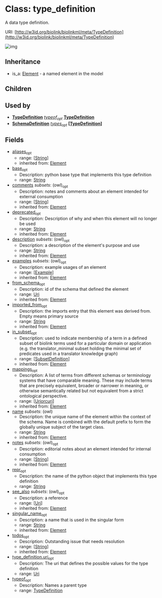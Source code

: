 # Class: type_definition


A data type definition.

URI: [http://w3id.org/biolink/biolinkml/meta/TypeDefinition](http://w3id.org/biolink/biolinkml/meta/TypeDefinition)

![img](http://yuml.me/diagram/nofunky;dir:TB/class/\[SubsetDefinition]<in_subset(i)%20*-%20\[TypeDefinition|base:string%20%3F;uri:uri%20%3F;repr:string%20%3F;name(pk)(i):string;singular_name(i):string%20%3F;aliases(i):string%20*;mappings(i):uriorcuri%20*;description(i):string%20%3F;deprecated(i):string%20%3F;todos(i):string%20*;notes(i):string%20*;comments(i):string%20*;from_schema(i):uri%20%3F;imported_from(i):string%20%3F;see_also(i):uri%20*],%20\[Example]<examples(i)%20*-++\[TypeDefinition],%20\[TypeDefinition]<typeof%20%3F-%20\[TypeDefinition],%20\[SchemaDefinition]++-%20types%20*>\[TypeDefinition],%20\[Element]^-\[TypeDefinition])
## Inheritance

 *  is_a: [Element](Element.md) - a named element in the model
## Children

## Used by

 *  **[TypeDefinition](TypeDefinition.md)** *[typeof](typeof.md)<sub>opt</sub>*  **[TypeDefinition](TypeDefinition.md)**
 *  **[SchemaDefinition](SchemaDefinition.md)** *[types](types.md)<sub>opt</sub>*  **[[TypeDefinition](TypeDefinition.md)]**
## Fields

 * [aliases](aliases.md)<sub>opt</sub>
    * range: [[String](String.md)]
    * inherited from: [Element](Element.md)
 * [base](base.md)<sub>opt</sub>
    * Description: python base type that implements this type definition
    * range: [String](String.md)
 * [comments](comments.md) *subsets*: (owl)<sub>opt</sub>
    * Description: notes and comments about an element intended for external consumption
    * range: [[String](String.md)]
    * inherited from: [Element](Element.md)
 * [deprecated](deprecated.md)<sub>opt</sub>
    * Description: Description of why and when this element will no longer be used
    * range: [String](String.md)
    * inherited from: [Element](Element.md)
 * [description](description.md) *subsets*: (owl)<sub>opt</sub>
    * Description: a description of the element's purpose and use
    * range: [String](String.md)
    * inherited from: [Element](Element.md)
 * [examples](examples.md) *subsets*: (owl)<sub>opt</sub>
    * Description: example usages of an element
    * range: [[Example](Example.md)]
    * inherited from: [Element](Element.md)
 * [from_schema](from_schema.md)<sub>opt</sub>
    * Description: id of the schema that defined the element
    * range: [Uri](Uri.md)
    * inherited from: [Element](Element.md)
 * [imported_from](imported_from.md)<sub>opt</sub>
    * Description: the imports entry that this element was derived from.  Empty means primary source
    * range: [String](String.md)
    * inherited from: [Element](Element.md)
 * [in_subset](in_subset.md)<sub>opt</sub>
    * Description: used to indicate membership of a term in a defined subset of biolink terms used for a particular domain or application (e.g. the translator_minimal subset holding the minimal set of predicates used in a translator knowledge graph)
    * range: [[SubsetDefinition](SubsetDefinition.md)]
    * inherited from: [Element](Element.md)
 * [mappings](mappings.md)<sub>opt</sub>
    * Description: A list of terms from different schemas or terminology systems that have comparable meaning. These may include terms that are precisely equivalent, broader or narrower in meaning, or otherwise semantically related but not equivalent from a strict ontological perspective.
    * range: [[Uriorcuri](Uriorcuri.md)]
    * inherited from: [Element](Element.md)
 * [name](name.md) *subsets*: (owl)
    * Description: the unique name of the element within the context of the schema.  Name is combined with the default prefix to form the globally unique subject of the target class.
    * range: [String](String.md)
    * inherited from: [Element](Element.md)
 * [notes](notes.md) *subsets*: (owl)<sub>opt</sub>
    * Description: editorial notes about an element intended for internal consumption
    * range: [[String](String.md)]
    * inherited from: [Element](Element.md)
 * [repr](repr.md)<sub>opt</sub>
    * Description: the name of the python object that implements this type definition
    * range: [String](String.md)
 * [see_also](see_also.md) *subsets*: (owl)<sub>opt</sub>
    * Description: a reference
    * range: [[Uri](Uri.md)]
    * inherited from: [Element](Element.md)
 * [singular_name](singular_name.md)<sub>opt</sub>
    * Description: a name that is used in the singular form
    * range: [String](String.md)
    * inherited from: [Element](Element.md)
 * [todos](todos.md)<sub>opt</sub>
    * Description: Outstanding issue that needs resolution
    * range: [[String](String.md)]
    * inherited from: [Element](Element.md)
 * [type_definition.uri](type_uri.md)<sub>opt</sub>
    * Description: The uri that defines the possible values for the type definition
    * range: [Uri](Uri.md)
 * [typeof](typeof.md)<sub>opt</sub>
    * Description: Names a parent type
    * range: [TypeDefinition](TypeDefinition.md)
